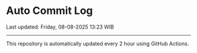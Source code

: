 # Auto Commit Log

Last updated: Friday, 08-08-2025 13:23 WIB

---

This repository is automatically updated every 2 hour using GitHub Actions.
